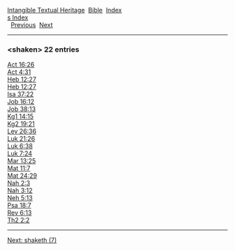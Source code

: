 [Intangible Textual Heritage](../../index)  [Bible](../index) 
[Index](index)   
[s Index](_s_)  
  [Previous](c10088)  [Next](c10090) 

------------------------------------------------------------------------

### &lt;shaken&gt; 22 entries

[Act 16:26](../kjv/act016.htm#026)  
[Act 4:31](../kjv/act004.htm#031)  
[Heb 12:27](../kjv/heb012.htm#027)  
[Heb 12:27](../kjv/heb012.htm#027)  
[Isa 37:22](../kjv/isa037.htm#022)  
[Job 16:12](../kjv/job016.htm#012)  
[Job 38:13](../kjv/job038.htm#013)  
[Kg1 14:15](../kjv/kg1014.htm#015)  
[Kg2 19:21](../kjv/kg2019.htm#021)  
[Lev 26:36](../kjv/lev026.htm#036)  
[Luk 21:26](../kjv/luk021.htm#026)  
[Luk 6:38](../kjv/luk006.htm#038)  
[Luk 7:24](../kjv/luk007.htm#024)  
[Mar 13:25](../kjv/mar013.htm#025)  
[Mat 11:7](../kjv/mat011.htm#007)  
[Mat 24:29](../kjv/mat024.htm#029)  
[Nah 2:3](../kjv/nah002.htm#003)  
[Nah 3:12](../kjv/nah003.htm#012)  
[Neh 5:13](../kjv/neh005.htm#013)  
[Psa 18:7](../kjv/psa018.htm#007)  
[Rev 6:13](../kjv/rev006.htm#013)  
[Th2 2:2](../kjv/th2002.htm#002)  

------------------------------------------------------------------------

[Next: shaketh (7)](c10090)
